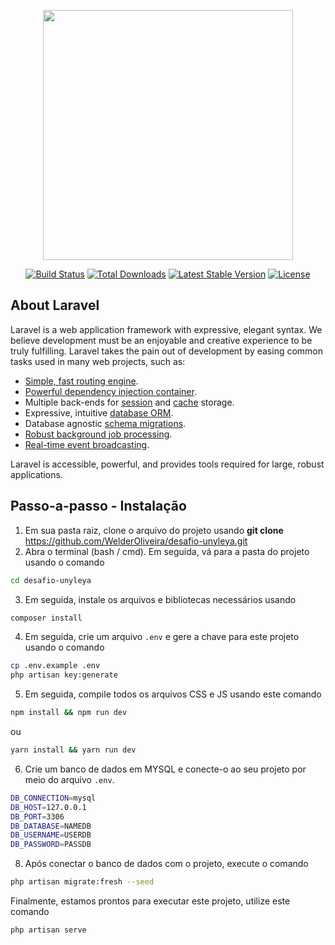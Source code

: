 <p align="center"><a href="https://laravel.com" target="_blank"><img src="https://raw.githubusercontent.com/laravel/art/master/logo-lockup/5%20SVG/2%20CMYK/1%20Full%20Color/laravel-logolockup-cmyk-red.svg" width="400"></a></p>

<p align="center">
<a href="https://travis-ci.org/laravel/framework"><img src="https://travis-ci.org/laravel/framework.svg" alt="Build Status"></a>
<a href="https://packagist.org/packages/laravel/framework"><img src="https://img.shields.io/packagist/dt/laravel/framework" alt="Total Downloads"></a>
<a href="https://packagist.org/packages/laravel/framework"><img src="https://img.shields.io/packagist/v/laravel/framework" alt="Latest Stable Version"></a>
<a href="https://packagist.org/packages/laravel/framework"><img src="https://img.shields.io/packagist/l/laravel/framework" alt="License"></a>
</p>

## About Laravel

Laravel is a web application framework with expressive, elegant syntax. We believe development must be an enjoyable and creative experience to be truly fulfilling. Laravel takes the pain out of development by easing common tasks used in many web projects, such as:

- [Simple, fast routing engine](https://laravel.com/docs/routing).
- [Powerful dependency injection container](https://laravel.com/docs/container).
- Multiple back-ends for [session](https://laravel.com/docs/session) and [cache](https://laravel.com/docs/cache) storage.
- Expressive, intuitive [database ORM](https://laravel.com/docs/eloquent).
- Database agnostic [schema migrations](https://laravel.com/docs/migrations).
- [Robust background job processing](https://laravel.com/docs/queues).
- [Real-time event broadcasting](https://laravel.com/docs/broadcasting).

Laravel is accessible, powerful, and provides tools required for large, robust applications.
## Passo-a-passo - Instalação
1. Em sua pasta raiz, clone o arquivo do projeto usando **git clone** https://github.com/WelderOliveira/desafio-unyleya.git
2. Abra o terminal (bash / cmd). Em seguida, vá para a pasta do projeto usando o comando

```sh
cd desafio-unyleya
```

3. Em seguida, instale os arquivos e bibliotecas necessários usando

```sh
composer install
```

4. Em seguida, crie um arquivo `.env` e gere a chave para este projeto usando o comando

```sh
cp .env.example .env
php artisan key:generate
```

5. Em seguida, compile todos os arquivos CSS e JS usando este comando

```sh
npm install && npm run dev
```

ou

```sh
yarn install && yarn run dev
```
6. Crie um banco de dados em MYSQL e conecte-o ao seu projeto por meio do arquivo `.env`.

```sh
DB_CONNECTION=mysql
DB_HOST=127.0.0.1
DB_PORT=3306
DB_DATABASE=NAMEDB
DB_USERNAME=USERDB
DB_PASSWORD=PASSDB
```

8. Após conectar o banco de dados com o projeto, execute o comando

```sh
php artisan migrate:fresh --seed
```

Finalmente, estamos prontos para executar este projeto, utilize este comando

```sh
php artisan serve
```
